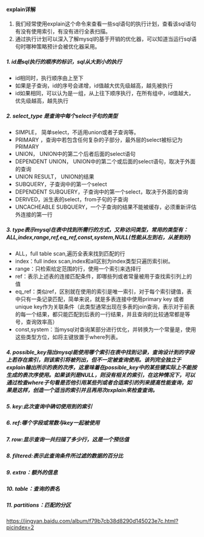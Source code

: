 
#### explain详解
1. 我们经常使用explain这个命令来查看一些sql语句的执行计划，查看该sql语句有没有使用索引，有没有进行全表扫描。
2. 通过执行计划可以深入了解mysql的基于开销的优化器，可以知道当运行sql语句时哪种策略预计会被优化器采用。

##### 1. id是sql执行的顺序的标识，sql从大到小的执行
- id相同时，执行顺序由上至下
- 如果是子查询，id的序号会递增，id值越大优先级越高，越先被执行
- id如果相同，可以认为是一组，从上往下顺序执行，在所有组中，id值越大，优先级越高，越先执行
##### 2. select_type 是查询中每个select子句的类型
- SIMPLE， 简单select，不适用union或者子查询等。
- PRIMARY ，查询中若包含任何复杂的子部分，最外层的select被标记为PRIMARY
- UNION， UNION中的第二个后者后面的select语句
- DEPENDENT UNION， UNION中的第二个或后面的select语句，取决于外面的查询
- UNION RESULT， UNION的结果
- SUBQUERY，子查询中的第一个select
- DEPENDENT SUBQUERY，子查询中的第一个select，取决于外面的查询
- DERIVED，派生表的select，from子句的子查询
- UNCACHEABLE SUBQUERY，一个子查询的结果不能被缓存，必须重新评估外连接的第一行
##### 3. type表示mysql在表中找到所需行的方式，又称访问类型，常用的类型有：ALL,index,range,ref,eq_ref,const,system,NULL(性能从左到右，从差到好)
- ALL，full table scan,遍历全表来找到匹配的行
- index：full index scan,index和all区别为index类型只遍历索引树。
- range：只检索给定范围的行，使用一个索引来选择行
- ref：表示上述表的连接匹配条件，即哪些列或者常量被用于查找索引列上的值
- eq_ref：类似ref，区别就在使用的索引是唯一索引，对于每个索引键值，表中只有一条记录匹配，简单来说，就是多表连接中使用primary key 或者unique key作为关联条件（此类型通常出现在多表的join查询，表示对于前表的每一个结果，都只能匹配到后表的一行结果，并且查询的比较通常都是等号，查询效率高）
- const,system：当mysql对查询某部分进行优化，并转换为一个常量是，使用这些类型方位，如将主键放置于where列表。

##### 4. possible_key指出mysql能使用哪个索引在表中找到记录，查询设计到的字段上若存在索引，则该索引将被列出，但不一定被查询使用。该列完全独立于explain输出所示的表的次序，这意味着在possible_key中的某些键实际上不能按生成的表次序使用。如果该列是NULL，则没有相关的索引，在这种情况下，可以通过检查where子句看是否他引用某些列或者合适索引的列来提高性能查询，如果是这样，创造一个适当的索引并且再用次explain来检查查询。
##### 5. key:此次查询中确切使用到的索引
##### 6. ref:哪个字段或常数与key一起被使用
##### 7. row:显示查询一共扫描了多少行，这是一个预估值
##### 8. filtered:表示此查询条件所过滤的数据的百分比
##### 9. extra：额外的信息
##### 10. table：查询的表名
##### 11. partitions：匹配的分区




  https://jingyan.baidu.com/album/f79b7cb38d8290d145023e7c.html?picindex=2
